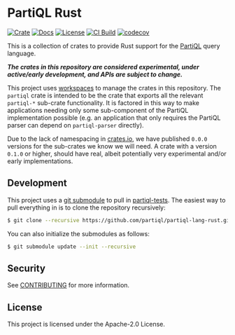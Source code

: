 # PartiQL Rust

[![Crate](https://img.shields.io/crates/v/partiql.svg)](https://crates.io/crates/partiql)
[![Docs](https://docs.rs/partiql/badge.svg)](https://docs.rs/partiql)
[![License](https://img.shields.io/hexpm/l/plug.svg)](https://github.com/partiql/partiql-lang-rust/blob/main/LICENSE)
[![CI Build](https://github.com/partiql/partiql-lang-rust/workflows/CI%20Build/badge.svg)](https://github.com/partiql/partiql-lang-rust/actions?query=workflow%3A%22CI+Build%22)
[![codecov](https://codecov.io/gh/partiql/partiql-lang-rust/branch/main/graph/badge.svg?token=PDCNQZPVBD)](https://codecov.io/gh/partiql/partiql-lang-rust)

This is a collection of crates to provide Rust support for the [PartiQL][partiql] query language.

***The crates in this repository are considered experimental, under active/early development,
and APIs are subject to change.***

This project uses [workspaces][workspaces] to manage the crates in this repository.  The `partiql` crate is intended
to be the crate that exports all the relevant `partiql-*` sub-crate functionality.  It is factored in this way
to make applications needing only some sub-component of the PartiQL implementation possible (e.g. an application
that only requires the PartiQL parser can depend on `partiql-parser` directly).

Due to the lack of namespacing in [crates.io][crates], we have published `0.0.0` versions for the sub-crates we know
we will need.  A crate with a version `0.1.0` or higher, should have real, albeit potentially very experimental and/or
early implementations.

## Development
This project uses a [git submodule](https://git-scm.com/book/en/v2/Git-Tools-Submodules) to pull in 
[partiql-tests](https://github.com/partiql/partiql-tests). The easiest way to pull everything in is to clone the 
repository recursively:

```bash
$ git clone --recursive https://github.com/partiql/partiql-lang-rust.git
```

You can also initialize the submodules as follows:

```bash
$ git submodule update --init --recursive
```

## Security

See [CONTRIBUTING](CONTRIBUTING.md#security-issue-notifications) for more information.

## License

This project is licensed under the Apache-2.0 License.

[partiql]: https://partiql.org/
[workspaces]: https://doc.rust-lang.org/stable/cargo/reference/workspaces.html
[crates]: https://crates.io/policies